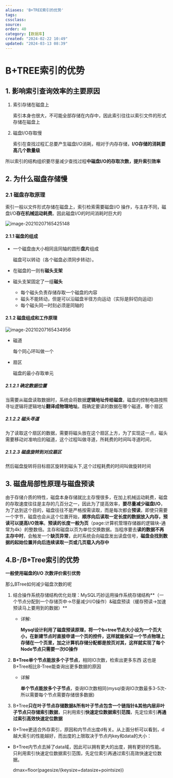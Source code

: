 ```yaml
---
aliases: 'B+TREE索引的优势'
tags: 
cssclass:
source:
order: 40
category: [数据库]
created: "2024-02-22 10:49"
updated: "2024-03-13 08:39"
---
```


# B+TREE索引的优势

## 1. 影响索引查询效率的主要原因

1. 索引存储在磁盘上

   索引本身也很大，不可能全部存储在内存中，因此索引往往以索引文件的形式存储在磁盘上

2. 磁盘I/O存取慢

   索引在查找过程汇总要产生磁盘I/O消耗，相对于内存存储，**I/O存储的消耗要高几个数量级**

所以索引的结构组织要尽量减少查找过程**中磁盘I/O的存取次数，提升索引效率**

## 2. 为什么磁盘存储慢

### 2.1 磁盘存取原理

索引一般以文件形式存储在磁盘上，索引检索需要磁盘I/O 操作，与主存不同，磁盘I/O**存在机械运动耗费**。因此磁盘I/O的时间消耗时巨大的

![image-20210207165425148](https://cdn.jsdelivr.net/gh/MrJackC/PicGoImages/other/202403130838837.png)

#### 2.1.1 磁盘的组成

- 一个磁盘由大小相同且同轴的圆形**盘片**组成

  磁盘可以转动（各个磁盘必须同步转动）。

- 在磁盘的一则有**磁头支架**
- 磁头支架固定了一组**磁头**
    - 每个磁头负责存储存取一个磁盘的内容
    - 磁头不能转动，但是可以沿磁盘半径方向运动（实际是斜切向运动）
  - 每个磁头同一时刻必须是同轴的

#### 2.1.2 磁盘组成和工作原理

 ![image-20210207165434956](https://cdn.jsdelivr.net/gh/MrJackC/PicGoImages/other/202403130838867.png)

- 磁道

  每个同心环叫做一个

- 扇区

  磁盘的最小存取单元

##### 2.1.2.1 确定数据位置

当需要从磁盘读取数据时，系统会将数据**逻辑地址传给磁盘**，磁盘的控制电路按照寻址逻辑将逻辑地址**翻译成物理地址**。既确定要读的数据在哪个磁道，哪个扇区

##### 2.1.2.2 磁头寻道

为了读取这个扇区的数据，需要将磁头放在这个扇区上方，为了实现这一点，磁头需要移动对准响应的磁道，这个过程叫做寻道，所耗费的时间叫寻道时间，

##### 2.1.2.3 磁盘旋转到对应扇区

然后磁盘旋转将目标扇区旋转到磁头下,这个过程耗费的时间叫做旋转时间

## 3. 磁盘局部性原理与磁盘预读

由于存储介质的特性，磁盘本身存储就比主存慢很多，在加上机械运动耗费，磁盘的存取速度往往是主存的几百分之一，因此为了提高效率，**要尽量减少磁盘I/O**，为了达到这个目的，磁盘往往不是严格按需读取，而是每次都会**预读**，即使只需要一个字节，磁盘也会从这个位置开始，**顺序向后读取一定长度的数据放入内存，预读可以提高I/O效率**。**预读的长度一般为页**（page:计算机管理存储器的逻辑块-通常为4k）的整数倍。主存和磁盘以页为单位交换数据。当程序要去**读的数据不再主存中时**，会触发一个**缺页异常**，此时系统会向磁盘发出读盘信号，**磁盘会找到数据的起始位置并向后连续读取一页或几页载入内存中**

## 4.B-/B+Tree索引的优势

**一般使用磁盘的I/O 次数评价索引优势**

那么BTree如何减少磁盘次数的呢

1. 结合操作系统存储结构优化处理：MySQL巧妙运用操作系统存储结构**（一个节点分配到一个存储页中->尽量减少I/O操作）&磁盘预读（缓存预读->加速预读马上要用到的数据）**

   - 详解:

     **Mysql设计利用了磁盘预读原理，将一个b+tree节点大小设为一个页大小，在新建节点时直接申请一个页的控件，这样就能保证一个节点物理上存储在一个页里，加之计算机存储分配都是按页对其，这样就实现了每个Node节点只需要一次IO操作**

2. **B+Tree单个节点能放多个子节点**，相同IO次数，检索出更多东西
   这也是B+Tree相比B-Tree能查询出更多数据的原因

   - 详解

      **单个节点能放多个子节点**，查询IO次数相同(mysql查询IO次数最多3-5次-所以需要每个节点需要存储很多数据)

3. B+Tree**只在叶子节点存储数据&所有叶子节点包含一个链指针&其他内层非叶子节点只存储索引数据**，只利用索引**快速定位数据索引范围**，先定位索引**再通过索引高效快速定位数据**

- B+Tree更适合外存索引，原因和内节点出度d有关。从上面分析可以看到，d越大索引的性能越好，而出度的上限取决于节点内key和data的大小：
- B+Tree内节点去掉了data域，因此可以拥有更大的出度，拥有更好的性能。只利用索引快速定位数据索引范围，先定位索引再通过索引高效快速定位数据。

  dmax=floor(pagesize/(keysize+datasize+pointsize))
